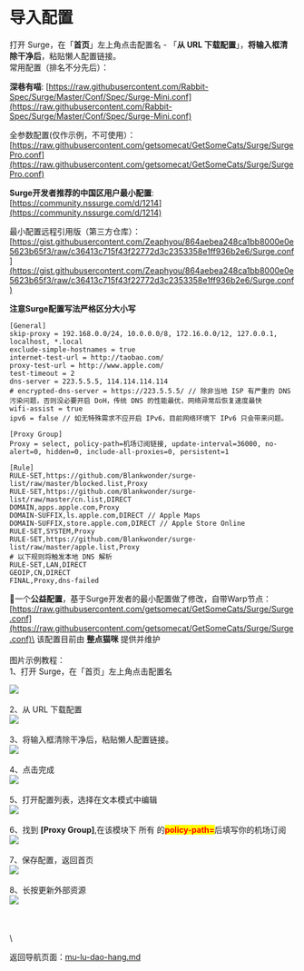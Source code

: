 # 导入配置

打开 Surge，在「**首页**」左上角点击配置名 - 「**从 URL 下载配置**」，**将输入框清除干净后**，粘贴懒人配置链接。\
常用配置（排名不分先后）：

**深巷有喵**: [https://raw.githubusercontent.com/Rabbit-Spec/Surge/Master/Conf/Spec/Surge-Mini.conf](https://raw.githubusercontent.com/Rabbit-Spec/Surge/Master/Conf/Spec/Surge-Mini.conf)

全参数配置(仅作示例，不可使用）：[https://raw.githubusercontent.com/getsomecat/GetSomeCats/Surge/SurgePro.conf](https://raw.githubusercontent.com/getsomecat/GetSomeCats/Surge/SurgePro.conf)

**Surge开发者推荐的中国区用户最小配置**: [https://community.nssurge.com/d/1214](https://community.nssurge.com/d/1214)

最小配置远程引用版（第三方仓库）：[https://gist.githubusercontent.com/Zeaphyou/864aebea248ca1bb8000e0e5623b65f3/raw/c36413c715f43f22772d3c2353358e1ff936b2e6/Surge.conf](https://gist.githubusercontent.com/Zeaphyou/864aebea248ca1bb8000e0e5623b65f3/raw/c36413c715f43f22772d3c2353358e1ff936b2e6/Surge.conf)

**注意Surge配置写法严格区分大小写**

```
[General]
skip-proxy = 192.168.0.0/24, 10.0.0.0/8, 172.16.0.0/12, 127.0.0.1, localhost, *.local
exclude-simple-hostnames = true
internet-test-url = http://taobao.com/
proxy-test-url = http://www.apple.com/
test-timeout = 2
dns-server = 223.5.5.5, 114.114.114.114
# encrypted-dns-server = https://223.5.5.5/ // 除非当地 ISP 有严重的 DNS 污染问题，否则没必要开启 DoH，传统 DNS 的性能最优，网络异常后恢复速度最快
wifi-assist = true
ipv6 = false // 如无特殊需求不应开启 IPv6，目前网络环境下 IPv6 只会带来问题。

[Proxy Group]
Proxy = select, policy-path=机场订阅链接, update-interval=36000, no-alert=0, hidden=0, include-all-proxies=0, persistent=1

[Rule]
RULE-SET,https://github.com/Blankwonder/surge-list/raw/master/blocked.list,Proxy
RULE-SET,https://github.com/Blankwonder/surge-list/raw/master/cn.list,DIRECT
DOMAIN,apps.apple.com,Proxy
DOMAIN-SUFFIX,ls.apple.com,DIRECT // Apple Maps
DOMAIN-SUFFIX,store.apple.com,DIRECT // Apple Store Online
RULE-SET,SYSTEM,Proxy
RULE-SET,https://github.com/Blankwonder/surge-list/raw/master/apple.list,Proxy
# 以下规则将触发本地 DNS 解析
RULE-SET,LAN,DIRECT
GEOIP,CN,DIRECT
FINAL,Proxy,dns-failed
```

:tada:一个**公益配置**，基于Surge开发者的最小配置做了修改，自带Warp节点：[\
](https://raw.githubusercontent.com/getsomecat/GetSomeCats/Surge/Surge.conf)[https://raw.githubusercontent.com/getsomecat/GetSomeCats/Surge/Surge.conf](https://raw.githubusercontent.com/getsomecat/GetSomeCats/Surge/Surge.conf)\
该配置目前由 **整点猫咪** 提供并维护\
\
图片示例教程：\
1、打开 Surge，在「首页」左上角点击配置名

![](../.gitbook/assets/photo\_3\_2022-11-16\_09-33-46.jpg)\
\
2、从 URL 下载配置\
![](../.gitbook/assets/photo\_1\_2022-11-16\_09-33-46.jpg)\
\
3、将输入框清除干净后，粘贴懒人配置链接。\
![](../.gitbook/assets/photo\_2\_2022-11-16\_09-33-46.jpg)\
\
4、点击完成\
![](../.gitbook/assets/photo\_8\_2022-11-16\_09-33-46.jpg)\
\
5、打开配置列表，选择在文本模式中编辑\
![](../.gitbook/assets/photo\_4\_2022-11-16\_09-33-46.jpg)\
\
6、找到 **\[Proxy Group]**,在该模块下 所有 的<mark style="color:red;">**policy-path=**</mark>后填写你的机场订阅\
![](../.gitbook/assets/photo\_5\_2022-11-16\_09-33-46.jpg)\
\
7、保存配置，返回首页\
![](../.gitbook/assets/photo\_6\_2022-11-16\_09-33-46.jpg)\
\
8、长按更新外部资源\
![](../.gitbook/assets/photo\_7\_2022-11-16\_09-33-46.jpg)\
\
\
\
\


返回导航页面：[mu-lu-dao-hang.md](../mu-lu-dao-hang.md "mention")
